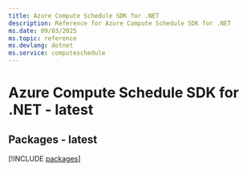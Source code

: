 ```yaml
---
title: Azure Compute Schedule SDK for .NET
description: Reference for Azure Compute Schedule SDK for .NET
ms.date: 09/03/2025
ms.topic: reference
ms.devlang: dotnet
ms.service: computeschedule
---
```

# Azure Compute Schedule SDK for .NET - latest
## Packages - latest
[!INCLUDE [packages](compute-schedule-index.md)]